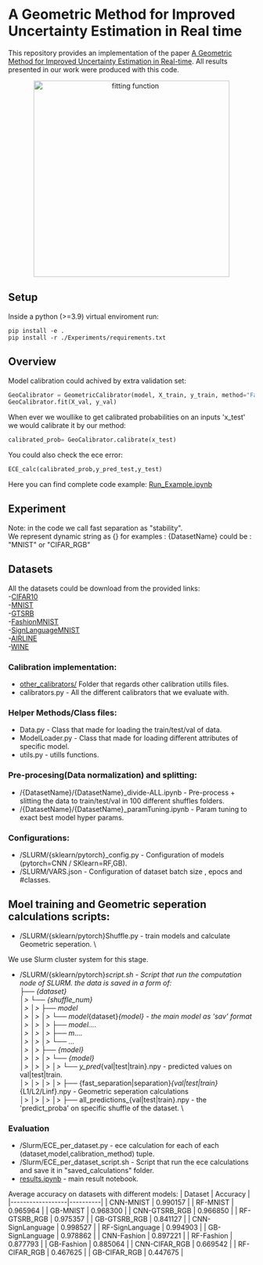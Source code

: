 # A Geometric Method for Improved Uncertainty Estimation in Real time

This repository provides an implementation of the paper [A Geometric Method for Improved Uncertainty Estimation in Real-time](https://arxiv.org/abs/2206.11562). 
All results presented in our work were produced with this code.

<p align="center">
  <img src="https://user-images.githubusercontent.com/40465916/202549252-94b749ee-47cd-4e28-b616-2482a22db720.jpg" alt="fitting function" width="400"/>
</p>

## Setup
Inside a python (>=3.9) virtual enviroment run:

    pip install -e .
    pip install -r ./Experiments/requirements.txt
   

## Overview

Model calibration could achived by extra validation set:

```python
GeoCalibrator = GeometricCalibrator(model, X_train, y_train, method="Fast Seperation", comprasion_mode='Maxpool', comprassion_param=2 )
GeoCalibrator.fit(X_val, y_val)
```

When ever we woullike to get calibrated probabilities on an inputs 'x_test' we would calibrate it by our method:

```python
calibrated_prob= GeoCalibrator.calibrate(x_test)
```

You could also check the ece error:

```python
ECE_calc(calibrated_prob,y_pred_test,y_test)
```

Here you can find complete code example:
[Run_Example.ipynb](https://github.com/NoSleepDeveloper/Geometric-Calibrator/blob/main/Run_Example.ipynb)


## Experiment
Note: in the code we call fast separation as "stability". \
We represent dynamic string as {} for examples :
{DatasetName} could be : "MNIST" or "CIFAR_RGB" 

## Datasets
All the datasets could be download from the provided links:\
-[CIFAR10](https://www.cs.toronto.edu/~kriz/cifar-10-python.tar.gz) \
-[MNIST](http://yann.lecun.com/exdb/mnist/) \
-[GTSRB](https://www.kaggle.com/meowmeowmeowmeowmeow/gtsrb-german-traffic-sign) \
-[FashionMNIST](https://www.kaggle.com/zalando-research/fashionmnist) \
-[SignLanguageMNIST](https://www.kaggle.com/datamunge/sign-language-mnist) \
-[AIRLINE](https://www.kaggle.com/datasets/teejmahal20/airline-passenger-satisfaction/) \
-[WINE](https://archive.ics.uci.edu/ml/datasets/wine+quality) 

### Calibration implementation:
- [other_calibrators/](https://github.com/NoSleepDeveloper/Geometric-Calibrator/tree/main/Experiments/other_calibrations) Folder that regards other calibration utills files.
- calibrators.py - All the different calibrators that we evaluate with.

### Helper Methods/Class files:
- Data.py - Class that made for loading the train/test/val of data.
- ModelLoader.py - Class that made for loading different attributes of specific model.
- utils.py - utills functions.

### Pre-procesing(Data normalization) and splitting:
- /{DatasetName}/{DatasetName}_divide-ALL.ipynb - Pre-process + slitting the data to train/test/val in 100 different shuffles folders. 
- /{DatasetName}/{DatasetName}_paramTuning.ipynb - Param tuning to exact best model hyper params.

### Configurations:
- /SLURM/{sklearn/pytorch}_config.py - Configuration of models (pytorch=CNN / SKlearn=RF,GB).
- /SLURM/VARS.json - Configuration of dataset batch size , epocs and #classes. 

## Moel training and Geometric seperation calculations scripts:
- /SLURM/{sklearn/pytorch}Shuffle.py - train models and calculate Geometric seperation. \



We use Slurm cluster system for this stage.
- /SLURM/{sklearn/pytorch}_script.sh - Script that run the computation node of SLURM.
the data is saved in a form of: \
├── {dataset}  \
│>      └── {shuffle_num} \
│>      │>      ├── model  \
│>      │>      │>       └── model_{dataset}_{model} - the main model as 'sav' format \
│>      │>      │>       ├── model.... \
│>      │>      │>       ├── m....  \
│>      │>      │>       └── ... \
│>      │>      ├── {model} \
│>      │>      │>   └── {model} \
│>      │>      │>       │>   └── y_pred_{val|test|train}.npy - predicted values on val|test|train. \
│>      │>      │>       │>   ├── {fast_separation|separation}_{val|test|train}_{L1/L2/Linf}.npy - Geometric seperation calculations \
│>      │>      │>       │>   ├── all_predictions_{val|test|train}.npy - the 'predict_proba' on specific shuffle of the dataset. \



### Evaluation
- /Slurm/ECE_per_dataset.py - ece calculation for each of each (dataset,model,calibration_method) tuple.
- /Slurm/ECE_per_dataset_script.sh - Script that run the ece calculations and save it in "saved_calculations" folder.
- [results.ipynb](https://github.com/NoSleepDeveloper/Geometric-Calibrator/blob/main/results.ipynb) - main result notebook.

Average accuracy on datasets with different models:
| Dataset          | Accuracy |
|------------------|----------|
| CNN-MNIST        | 0.990157 |
| RF-MNIST         | 0.965964 |
| GB-MNIST         | 0.968300 |
| CNN-GTSRB_RGB    | 0.966850 |
| RF-GTSRB_RGB     | 0.975357 |
| GB-GTSRB_RGB     | 0.841127 |
| CNN-SignLanguage | 0.998527 |
| RF-SignLanguage  | 0.994903 |
| GB-SignLanguage  | 0.978862 |
| CNN-Fashion      | 0.897221 |
| RF-Fashion       | 0.877793 |
| GB-Fashion       | 0.885064 |
| CNN-CIFAR_RGB    | 0.669542 |
| RF-CIFAR_RGB     | 0.467625 |
| GB-CIFAR_RGB     | 0.447675 |


<!-- 
Expected calibration error Table :
|     Dataset    	| Model 	| Fast Separation 	|   Separation  	|         SKlearn        	|           SBC          	|           HB           	|
|:--------------:	|:-----:	|:---------------:	|:-------------:	|:----------------------:	|:----------------------:	|:----------------------:	|
|       MNIST    	| CNN   	| 0.0029±0.0008   	| 0.0031±0.0007 	| 0.0032±0.0004 (9.38%)  	| 0.0190±0.0018 (84.74%) 	| 0.0046±0.0005 (36.96%) 	|
|      MNIST     	| RF    	| 0.0044±0.0005   	| 0.0045±0.0006 	| 0.0098±0.0012 (55.1%)  	| 0.0331±0.0017 (86.71%) 	| 0.0080±0.0009 (45%)    	|
|      MNIST     	| GB    	| 0.0040±0.0007   	| 0.0040±0.0008 	| 0.0176±0.0014 (77.27%) 	| 0.0384±0.0025 (89.58%) 	| 0.0074±0.0012 (45.95%) 	|
|     GTSRB_RGB  	| CNN   	| 0.0014±0.0005   	| 0.0015±0.0003 	| 0.0018±0.0004 (22.22%) 	| 0.1955±0.0072 (99.28%) 	| 0.0021±0.0005 (33.33%) 	|
|    GTSRB_RGB   	| RF    	| 0.0042±0.0005   	| 0.0042±0.0007 	| 0.0262±0.0014 (83.97%) 	| 0.0788±0.0047 (94.67%) 	| 0.0065±0.0013 (35.38%) 	|
|    GTSRB_RGB   	| GB    	| 0.0071±0.0010   	| 0.0075±0.0013 	| 0.1002±0.0029 (92.91%) 	| 0.1733±0.0045 (95.9%)  	| 0.0175±0.0013 (59.43%) 	|
|   SignLanguage 	| CNN   	| 0.0001±0.0001   	| 0.0001±0.0001 	| 0.0004±0.0002 (75%)    	| 0.1287±0.0151 (99.92%) 	| 0.0008±0.0004 (87.5%)  	|
|   SignLanguage 	| RF    	| 0.0008±0.0002   	| 0.0009±0.0003 	| 0.0049±0.0006 (83.67%) 	| 0.0728±0.0079 (98.9%)  	| 0.0026±0.0008 (69.23%) 	|
|   SignLanguage 	| GB    	| 0.0008±0.0003   	| 0.0008±0.0002 	| 0.0406±0.0018 (98.03%) 	| 0.2564±0.0207 (99.69%) 	| 0.0065±0.0009 (87.69%) 	|
|      Fashion   	| CNN   	| 0.0090±0.0007   	| 0.0087±0.0010 	| 0.0091±0.0013 (1.1%)   	| 0.0266±0.0021 (66.17%) 	| 0.0141±0.0018 (36.17%) 	|
|      Fashion   	| RF    	| 0.0091±0.0014   	| 0.0101±0.0016 	| 0.0111±0.0011 (18.02%) 	| 0.0506±0.0022 (82.02%) 	| 0.0170±0.0019 (46.47%) 	|
|      Fashion   	| GB    	| 0.0092±0.0014   	| 0.0093±0.0006 	| 0.0384±0.0019 (76.04%) 	| 0.0667±0.0027 (86.21%) 	| 0.0160±0.0021 (42.5%)  	|
|     CIFAR_RGB  	| CNN   	| 0.0110±0.0026   	| 0.0102±0.0020 	| 0.0155±0.0028 (29.03%) 	| 0.0559±0.0017 (80.32%) 	| 0.0188±0.0021 (41.49%) 	|
|     CIFAR_RGB  	| RF    	| 0.0142±0.0020   	| 0.0153±0.0017 	| 0.0342±0.0025 (58.48%) 	| 0.1437±0.0020 (90.12%) 	| 0.0370±0.0029 (61.62%) 	|
|     CIFAR_RGB  	| GB    	| 0.0155±0.0023   	| 0.0153±0.0016 	| 0.0769±0.0020 (79.84%) 	| 0.2036±0.0028 (92.39%) 	| 0.0404±0.0015 (61.63%) 	| -->

